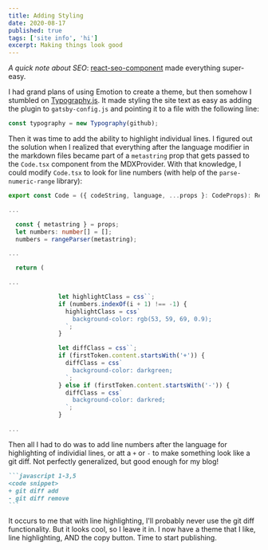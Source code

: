 ```yaml
---
title: Adding Styling
date: 2020-08-17
published: true
tags: ['site info', 'hi']
excerpt: Making things look good
---
```


_A quick note about SEO_: [react-seo-component](https://github.com/spences10/react-seo-component) made everything super-easy.

I had grand plans of using Emotion to create a theme, but then somehow I stumbled on [Typography.js](https://kyleamathews.github.io/typography.js/). It made styling the site text as easy as adding the plugin to `gatsby-config.js` and pointing it to a file with the following line:

```js
const typography = new Typography(github);
```

Then it was time to add the ability to highlight individual lines. I figured out the solution when I realized that everything after the language modifier in the markdown files became part of a `metastring` prop that gets passed to the `Code.tsx` component from the MDXProvider. With that knowledge, I could modify `Code.tsx` to look for line numbers (with help of the `parse-numeric-range` library):

```typescript 5-7,15-31
export const Code = ({ codeString, language, ...props }: CodeProps): React.ReactElement => {

...

  const { metastring } = props;
  let numbers: number[] = [];
  numbers = rangeParser(metastring);

...

  return (

...

              let highlightClass = css``;
              if (numbers.indexOf(i + 1) !== -1) {
                highlightClass = css`
                  background-color: rgb(53, 59, 69, 0.9);
                `;
              }

              let diffClass = css``;
              if (firstToken.content.startsWith('+')) {
                diffClass = css`
                  background-color: darkgreen;
                `;
              } else if (firstToken.content.startsWith('-')) {
                diffClass = css`
                  background-color: darkred;
                `;
              }

...

```

Then all I had to do was to add line numbers after the language for highlighting of individial lines, or att a `+` or `-` to make something look like a git diff. Not perfectly generalized, but good enough for my blog!

````markdown
```javascript 1-3,5
<code snippet>
+ git diff add
- git diff remove
```
````

It occurs to me that with line highlighting, I'll probably never use the git diff functionality. But it looks cool, so I leave it in. I now have a theme that I like, line highlighting, AND the copy button. Time to start publishing.
